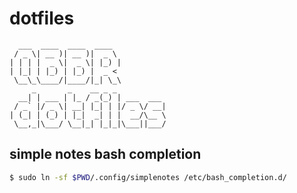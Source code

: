 dotfiles
========

      ___  ____  ____  ____
     / _ \| __ )| __ )|  _ \
    | | | |  _ \|  _ \| |_) |
    | |_| | |_) | |_) |  _ <
     \__\_\____/|____/|_| \_\
         _       _    __ _ _
      __| | ___ | |_ / _(_) | ___  ___
     / _` |/ _ \| __| |_| | |/ _ \/ __|
    | (_| | (_) | |_|  _| | |  __/\__ \
     \__,_|\___/ \__|_| |_|_|\___||___/

## simple notes bash completion

```bash
$ sudo ln -sf $PWD/.config/simplenotes /etc/bash_completion.d/
```
